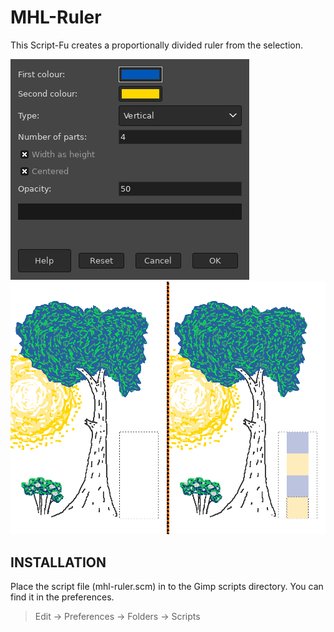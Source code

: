 # MHL-Ruler
This Script-Fu creates a proportionally divided ruler from the selection.

![screenshot-01](screen-01.png)
![screenshot-02](screen-02.png)

## INSTALLATION
Place the script file (mhl-ruler.scm) in to the Gimp scripts directory. You can find it in the preferences.
> Edit -> Preferences -> Folders -> Scripts

